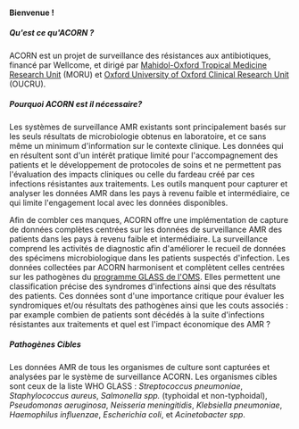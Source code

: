 #### Bienvenue !

##### Qu'est ce qu'ACORN ?

ACORN est un projet de surveillance des résistances aux antibiotiques, financé par Wellcome, et dirigé par <a href="https://www.tropmedres.ac" target="_blank">Mahidol-Oxford Tropical Medicine Research Unit</a> (MORU) et <a href="http://www.oucru.org/" target="_blank">Oxford University of Oxford Clinical Research Unit</a> (OUCRU).

##### Pourquoi ACORN est il nécessaire?

Les systèmes de surveillance AMR existants sont principalement basés sur les seuls résultats de microbiologie obtenus en laboratoire, et ce sans même un minimum d'information sur le contexte clinique. Les données qui en résultent sont d'un intérêt pratique limité pour l'accompagnement des patients et le développement de protocoles de soins et ne permettent pas l'évaluation des impacts cliniques ou celle du fardeau créé par ces infections résistantes aux traitements. Les outils manquent pour capturer et analyser les données AMR dans les pays à revenu faible et intermédiaire, ce qui limite l'engagement local avec les données disponibles.

Afin de combler ces manques, ACORN offre une implémentation de capture de données complètes centrées sur les données de surveillance AMR des patients dans les pays à revenu faible et intermédiaire. La surveillance comprend les activités de diagnostic afin d'améliorer le recueil de données des spécimens microbiologique dans les patients suspectés d'infection. Les données collectées par ACORN harmonisent et complètent celles centrées sur les pathogènes du <a href="https://www.who.int/initiatives/glass" target="_blank">programme GLASS de l'OMS</a>. Elles permettent une classification précise des syndromes d'infections ainsi que des résultats des patients. Ces données sont d'une importance critique pour évaluer les syndromiques et/ou résultats des pathogènes ainsi que les couts associés : par example combien de patients sont décédés à la suite d'infections résistantes aux traitements et quel est l'impact économique des AMR ?

##### Pathogènes Cibles

Les données AMR de tous les organismes de culture sont capturées et analysées par le système de surveillance ACORN. Les organismes cibles sont ceux de la liste WHO GLASS : *Streptococcus pneumoniae*, *Staphylococcus aureus*, *Salmonella spp.* (typhoidal et  non-typhoidal), *Pseudomonas aeruginosa*, *Neisseria meningitidis*, *Klebsiella pneumoniae*, *Haemophilus influenzae*, *Escherichia coli*, et *Acinetobacter spp*.